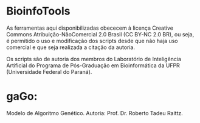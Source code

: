 # BioinfoTools
As ferramentas aqui disponibilizadas obececem à licença Creative Commons Atribuição-NãoComercial 2.0 Brasil (CC BY-NC 2.0 BR), ou seja, é permitido o uso e modificação dos scripts desde que não haja uso comercial e que seja realizada a citação da autoria.

Os scripts são de autoria dos membros do Laboratório de Inteligência Artificial do Programa de Pós-Graduação em Bioinformática da UFPR (Universidade Federal do Paraná).

# gaGo: 
Modelo de Algoritmo Genético. 
Autoria: Prof. Dr. Roberto Tadeu Raittz.
